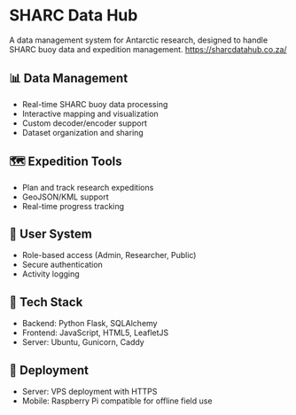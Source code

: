 # SHARC Data Hub
A data management system for Antarctic research, designed to handle SHARC buoy data and expedition management.
https://sharcdatahub.co.za/
## 📊 Data Management
- Real-time SHARC buoy data processing
- Interactive mapping and visualization
- Custom decoder/encoder support
- Dataset organization and sharing


## 🗺️ Expedition Tools
- Plan and track research expeditions
- GeoJSON/KML support
- Real-time progress tracking


## 👥 User System
- Role-based access (Admin, Researcher, Public)
- Secure authentication
- Activity logging



## 🔧 Tech Stack
- Backend: Python Flask, SQLAlchemy
- Frontend: JavaScript, HTML5, LeafletJS
- Server: Ubuntu, Gunicorn, Caddy

## 🚀 Deployment
- Server: VPS deployment with HTTPS
- Mobile: Raspberry Pi compatible for offline field use
